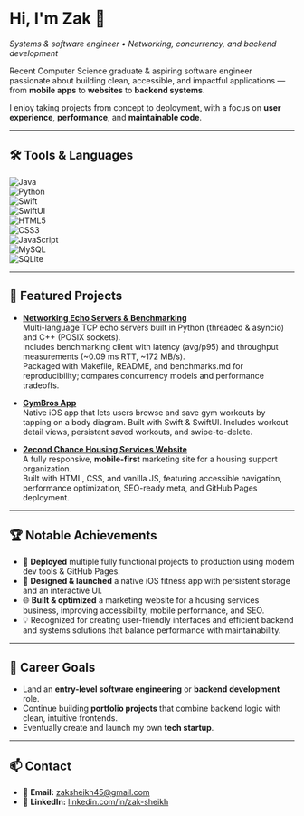 # Hi, I'm Zak 👋  
*Systems & software engineer • Networking, concurrency, and backend development*

Recent Computer Science graduate & aspiring software engineer passionate about building clean, accessible, and impactful applications — from **mobile apps** to **websites** to **backend systems**.

I enjoy taking projects from concept to deployment, with a focus on **user experience**, **performance**, and **maintainable code**.

---

## 🛠 Tools & Languages  
![Java](https://img.shields.io/badge/Java-%23ED8B00.svg?style=for-the-badge&logo=java&logoColor=white)  
![Python](https://img.shields.io/badge/Python-%233776AB.svg?style=for-the-badge&logo=python&logoColor=white)  
![Swift](https://img.shields.io/badge/Swift-%23FA7343.svg?style=for-the-badge&logo=swift&logoColor=white)  
![SwiftUI](https://img.shields.io/badge/SwiftUI-%23007AFF.svg?style=for-the-badge&logo=swift&logoColor=white)  
![HTML5](https://img.shields.io/badge/HTML5-%23E34F26.svg?style=for-the-badge&logo=html5&logoColor=white)  
![CSS3](https://img.shields.io/badge/CSS3-%231572B6.svg?style=for-the-badge&logo=css3&logoColor=white)  
![JavaScript](https://img.shields.io/badge/JavaScript-%23F7DF1E.svg?style=for-the-badge&logo=javascript&logoColor=black)  
![MySQL](https://img.shields.io/badge/MySQL-%2300f.svg?style=for-the-badge&logo=mysql&logoColor=white)  
![SQLite](https://img.shields.io/badge/SQLite-%2307405e.svg?style=for-the-badge&logo=sqlite&logoColor=white)  

---

## 🚀 Featured Projects  

- [**Networking Echo Servers & Benchmarking**](https://github.com/Zak-Sheikh/network-echo)  
  Multi-language TCP echo servers built in Python (threaded & asyncio) and C++ (POSIX sockets).  
  Includes benchmarking client with latency (avg/p95) and throughput measurements (~0.09 ms RTT, ~172 MB/s).  
  Packaged with Makefile, README, and benchmarks.md for reproducibility; compares concurrency models and performance tradeoffs.
  
- [**GymBros App**](https://github.com/Zak-Sheikh/gymbros-app)  
  Native iOS app that lets users browse and save gym workouts by tapping on a body diagram. Built with Swift & SwiftUI. Includes workout detail views, persistent saved workouts, and swipe-to-delete.
  
- [**2econd Chance Housing Services Website**](https://github.com/Zak-Sheikh/2econd-chance-website)  
  A fully responsive, **mobile-first** marketing site for a housing support organization.  
  Built with HTML, CSS, and vanilla JS, featuring accessible navigation, performance optimization, SEO-ready meta, and GitHub Pages deployment.

---

## 🏆 Notable Achievements  
- 🚀 **Deployed** multiple fully functional projects to production using modern dev tools & GitHub Pages.  
- 📱 **Designed & launched** a native iOS fitness app with persistent storage and an interactive UI.  
- 🌐 **Built & optimized** a marketing website for a housing services business, improving accessibility, mobile performance, and SEO.  
- 💡 Recognized for creating user-friendly interfaces and efficient backend and systems solutions that balance performance with maintainability.

---

## 🎯 Career Goals  
- Land an **entry-level software engineering** or **backend development** role.  
- Continue building **portfolio projects** that combine backend logic with clean, intuitive frontends.  
- Eventually create and launch my own **tech startup**.

---

## 📫 Contact  
- 📧 **Email:** zaksheikh45@gmail.com  
- 💼 **LinkedIn:** [linkedin.com/in/zak-sheikh](https://linkedin.com/in/zak-sheikh-1535412aa)  
